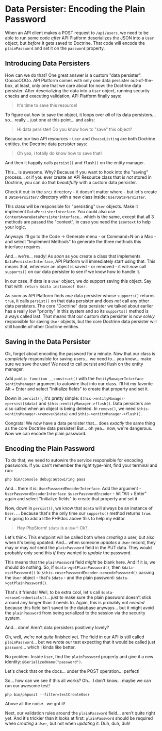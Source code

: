 # Data Persister: Encoding the Plain Password

When an API client makes a POST request to `/api/users`, we need to be able to run
some code *after* API Platform deserializes the JSON into a `User` object, but
*before* it gets saved to Doctrine. That code will encode the `plainPassword`
and set it on the `password` property.

## Introducing Data Persisters

How can we do that? One great answer is a custom "data persister". OooooOOOo.
API Platform comes with only one data persister out-of-the-box, at least, only
one that we care about for now: the Doctrine data persister. After deserializing
the data into a `User` object, running security checks and executing validation,
API Platform finally says:

> It's time to save this resource!

To figure out *how* to save the object, it loops over *all* of its data persisters...
so... really... just one at this point... and asks:

> Hi data persister! Do you know how to "save" this object?

Because our two API resources - `User` and `CheeseListing` are both Doctrine
entities, the Doctrine data persister says:

> Oh yea, I totally do know how to save that!

And then it happily calls `persist()` and `flush()` on the entity manager.

This... is awesome. Why? Because if you want to hook into the "saving" process...
or if you ever create an API Resource class that is *not* stored in Doctrine, you
can do that *beautifully* with a custom data persister.

Check it out: in the `src/` directory - it doesn't matter where - but let's create
a `DataPersister/` directory with a new class inside: `UserDataPersister`.

This class will be responsible for "persisting" `User` objects. Make it implement
`DataPersisterInterface`. You could also use `ContextAwareDataPersisterInterface`...
which is the same, except that all 3 methods are passed the "context", in case
you need the `$context` to help your logic.

Anyways I'll go to the Code -> Generate menu - or Command+N on a Mac - and select
"Implement Methods" to generate the three methods this interface requires.

And... we're... ready! As *soon* as you create a class that implements
`DataPersisterInterface`, API Platform will immediately start using that. This
means that, *whenever* an object is saved - or removed - it will *now* call
`supports()` on our data persister to see if we know how to handle it.

In our case, if data is a `User` object, we *do* support saving this object.
Say that with: `return $data instanceof User`.

As *soon* as API Platform finds *one* data persister whose `supports()` returns
`true`, it calls `persist()` on that data persister and does *not* call any
other data persisters. The core "Doctrine" data persister we talked about earlier
has a really low "priority" in this system and so its `supports()` method is always
called last. That means that our custom data persister is now *solely* responsible
for saving `User` objects, but the core Doctrine data persister will still handle
*all* other Doctrine entities.

## Saving in the Data Persister

Ok, forget about encoding the password for a minute. Now that our class is *completely*
responsible for saving users... we need to... yea know... make sure we save the
user! We need to call persist and flush on the entity manager.

Add `public function __construct()` with the `EntityManagerInterface $entityManager`
argument to autowire that into our class. I'll hit my favorite Alt + Enter and
select "Initialize fields" to create that property and set it.

Down in `persist()`, it's pretty simple: `$this->entityManager->persist($data)`
and `$this->entityManager->flush()`. Data persisters are also called when an object
is being deleted. In `remove()`, we need `$this->entityManager->remove($data)`
and `$this->entityManager->flush()`.

Congrats! We now have a data persister that... does *exactly* the same thing as
the core Doctrine data persister! But... oh yea... now, we're dangerous. *Now*
we can encode the plain password.

## Encoding the Plain Password

To do that, we need to autowire the service responsible for encoding passwords.
If you can't remember the right type-hint, find your terminal and run:

```terminal
php bin/console debug:autowiring pass
```

And... there it is: `UserPasswordEncoderInterface`. Add the argument -
`UserPasswordEncoderInterface $userPasswordEncoder` - hit "Alt + Enter" again
and select "Initialize fields" to create that property and set it.

Now, down in `persist()`, we know that `$data` will always be an instance of `User`.
... because that's the only time our `supports()` method returns `true`. I'm going
to add a little PHPdoc above this to help my editor.

> Hey PhpStorm! `$data` is a `User`! Ok?,

Let's think. This endpoint will be called both when *creating* a user, but also
when it's being updated. And... when someone *updates* a `User` record, they may
or may *not* send the `plainPassword` field in the PUT data. They would probably
only send this *if* they wanted to *update* the password.

This means that the `plainPassword` field *might* be blank here. And if it is,
we should do nothing. So, if `$data->getPlainPassword()`, then
`$data->setPassword()` to `$this->userPasswordEncoder->encodePassword()` passing
the `User` object - that's `$data` - and the plain password:
`$data->getPlainPassword()`.

That's it friends! Well, to be extra cool, let's call `$data->eraseCredentials()`...
*just* to make sure the plain password doesn't stick around any longer than it
needs to. Again, this is probably not *needed* because this field isn't saved
to the database anyways... but it might avoid the `plainPassword` from being
serialized to the session via the security system.

And... done! Aren't data persisters positively lovely?

Oh, well, we're not *quite* finished yet. The field in our API is still called
`plainPassword`... but we wrote our test expecting that it would be called just
`password`... which I kinda like better.

No problem. Inside `User`, find the `plainPassword` property and give it a new
identity: `@SerializedName("password")`.

Let's check that on the docs... under the POST operation... perfect!

So... how can we see if this all works? Oh... I don't know... maybe we can run
our awesome test!

```terminal
php bin/phpunit --filter=testCreateUser
```

Above all the noise.. we got it!

Next, our validation rules around the `plainPassword` field... aren't quite right
yet. And it's trickier than it looks at first: `plainPassword` should be required
when *creating* a `User`, but not when *updating* it. Duh, duh, duh!
